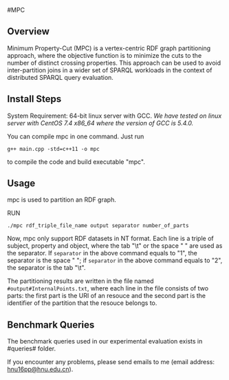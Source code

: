 #MPC

## Overview
Minimum Property-Cut (MPC) is a vertex-centric RDF graph partitioning approach, where the objective function is to minimize the cuts to the number of distinct crossing properties. This approach can be used to avoid inter-partition joins in a wider set of SPARQL workloads in the context of distributed SPARQL query evaluation.

## Install Steps

System Requirement: 64-bit linux server with GCC.
*We have tested on linux server with CentOS 7.4 x86_64 where the version of GCC is 5.4.0.*

You can compile mpc in one command. Just run
	
	g++ main.cpp -std=c++11 -o mpc

to compile the code and build executable "mpc".

## Usage
mpc is used to partition an RDF graph.

RUN
	
	./mpc rdf_triple_file_name output separator number_of_parts
	

Now, mpc only support RDF datasets in NT format. Each line is a triple of subject, property and object, where the tab "\t" or the space " " are used as the separator. If `separator` in the above command equals to "1", the separator is the space " "; if `separator` in the above command equals to "2", the separator is the tab "\t".

The partitioning results are written in the file named `#output#InternalPoints.txt`, where each line in the file consists of two parts: the first part is the URI of an resouce and the second part is the identifier of the partition that the resouce belongs to.

## Benchmark Queries

The benchmark queries used in our experimental evaluation exists in #queries# folder.

If you encounter any problems, please send emails to me (email address: hnu16pp@hnu.edu.cn).
